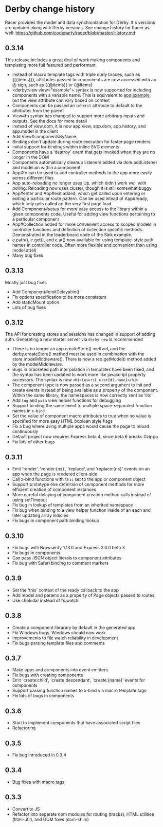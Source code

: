 # Derby change history

Racer provides the model and data synchronization for Derby. It's versions are updated along with Derby versions. See change history for Racer as well:
https://github.com/codeparty/racer/blob/master/History.md

## 0.3.14
This release includes a great deal of work making components and templating more full featured and performant

- Instead of macro template tags with triple curly braces, such as {{{items}}}, attributes passed to components are now accessed with an @ sign, such as {{@items}} or {@items}
- <derby:view view="example"> syntax is now supported for including components with a variable name. This is equivalent to <app:example>, but the view attribute can vary based on context
- Components can be passed an `inherit` attribute to default to the attributes from the parent
- View#fn syntax has changed to support more arbitrary inputs and outputs. See the docs for more detail
- Instead of view.dom, it is now app.view, app.dom, app.history, and app.model in the client
- Add View#componentsByName
- Bindings don't update during route execution for faster page renders
- Initial support for bindings within inline SVG elements
- Components have a 'destroy' event that gets invoked when they are no longer in the DOM
- Components automatically cleanup listeners added via dom.addListener and model.on within a component
- App#fn can be used to add controller methods to the app more easily across different files
- App auto-reloading no longer uses Up, which didn't work well with polling. Reloading now uses cluster, though it is still somewhat buggy
- App#enter and App#exit added, which get called upon entering or exiting a particular route pattern. Can be used intead of App#ready, which only gets called on the very first page load
- Add Component#setup for more easy access to the library within a given components code. Useful for adding view functions pertaining to a particular component
- App#Collection added for more convenient access to scoped models in controller functions and definition of collection specific methods. Demonstrated in the leaderboard code of the Sink example.
- e.path(), e.get(), and e.at() now available for using template-style path names in controller code. Often more flexible and convenient than using model.at(el)
- Many bug fixes

## 0.3.13
Mostly just bug fixes

- Add Component#emitDelayable()
- Fix options specification to be more consistent
- Add staticMount option
- Lots of bug fixes

## 0.3.12
The API for creating stores and sessions has changed in support of adding auth. Generating a new starter server via `derby new` is recommended

- There is no longer an app.createStore() method, and the derby.createStore() method must be used in combination with the store.modelMiddleware(). There is now a req.getModel() method added by the modelMiddleware. 
- Bugs in bracketed path interpolation in templates have been fixed, and the syntax has been updated to work more like javascript property accessors. The syntax is now `<h1>{users[_userId].name}</h1>`
- The component type is now passed as a second argument to init and create events instead of being available as a property of the component. Within the same library, the namespaces is now correctly sent as 'lib:'
- Add `log` and `path` view helper functions for debugging
- Support binding the same event to multiple space-separated function names in `x-bind`
- Set the value of component macro attributes to true when no value is specified for more easy HTML boolean style flags
- Fix a bug where using multiple apps would cause the page to reload continuously
- Default project now requires Express beta 4, since beta 6 breaks Gzippo
- Fix lots of other bugs

## 0.3.11
- Emit 'render', 'render:{ns}', 'replace', and 'replace:{ns}' events on an app when the page is rendered client-side
- Call x-bind functions with `this` set to the app or component object
- Support prototype-like definition of component methods for more efficient creation of component instances
- More careful delaying of component creation method calls instead of using setTimeout
- Fix bug in lookup of templates from an inherited namespace
- Fix bug when binding to a view helper function inside of an each and later updating array indicies
- Fix bugs in component path binding lookup

## 0.3.10
- Fix bugs with Browserify 1.13.0 and Express 3.0.0 beta 3
- Fix bugs in components
- Can pass JSON object literals to component attributes
- Fix bug with Safari binding to comment markers

## 0.3.9
- Set the 'this' context of the ready callback to the app
- Add model and params as a property of Page objects passed to routes
- Use chokidar instead of fs.watch

## 0.3.8
- Create a component librarary by default in the generated app
- Fix Windows bugs. Windows should now work
- Improvements to file watch reliability in development
- Fix bugs parsing template files and comments

## 0.3.7
- Make apps and components into event emitters
- Fix bugs with creating components
- Emit 'create:child', 'create:descendant', 'create:{name}' events for components
- Support passing function names to x-bind via macro template tags
- Fix lots of bugs in components

## 0.3.6
- Start to implement components that have associated script files
- Refactoring

## 0.3.5
- Fix bug introduced in 0.3.4

## 0.3.4
- Bug fixes with macro tags

## 0.3.3
- Convert to JS
- Refactor into separate npm modules for routing (tracks), HTML utilities (html-util), and DOM fixes (dom-shim)
